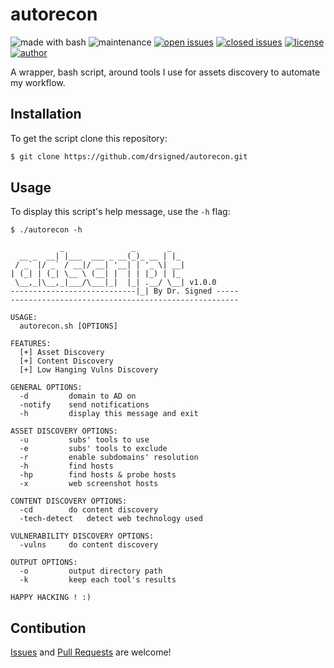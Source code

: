 # autorecon

![made with bash](https://img.shields.io/badge/made%20with-Bash-0040ff.svg) ![maintenance](https://img.shields.io/badge/maintained%3F-yes-0040ff.svg) [![open issues](https://img.shields.io/github/issues-raw/drsigned/autorecon.svg?style=flat&color=0040ff)](https://github.com/drsigned/autorecon/issues?q=is:issue+is:open) [![closed issues](https://img.shields.io/github/issues-closed-raw/drsigned/autorecon.svg?style=flat&color=0040ff)](https://github.com/drsigned/autorecon/issues?q=is:issue+is:closed) [![license](https://img.shields.io/badge/license-MIT-gray.svg?colorB=0040FF)](https://github.com/drsigned/autorecon/blob/master/LICENSE) [![author](https://img.shields.io/badge/twitter-@drsigned-0040ff.svg)](https://twitter.com/drsigned)

A wrapper, bash script, around tools I use for assets discovery to automate my workflow.

## Installation

To get the script clone this repository:

```bash
$ git clone https://github.com/drsigned/autorecon.git
```

## Usage

To display this script's help message, use the `-h` flag:

```
$ ./autorecon -h

           _               _       _   
  __ _  __| |___  ___ _ __(_)_ __ | |_ 
 / _` |/ _` / __|/ __| '__| | '_ \| __|
| (_| | (_| \__ \ (__| |  | | |_) | |_ 
 \__,_|\__,_|___/\___|_|  |_| .__/ \__| v1.0.0 
----------------------------|_| By Dr. Signed -----
---------------------------------------------------

USAGE:
  autorecon.sh [OPTIONS]

FEATURES:
  [+] Asset Discovery
  [+] Content Discovery
  [+] Low Hanging Vulns Discovery

GENERAL OPTIONS:
  -d 		 domain to AD on
  -notify 	 send notifications
  -h 		 display this message and exit

ASSET DISCOVERY OPTIONS:
  -u 		 subs' tools to use
  -e 		 subs' tools to exclude
  -r 		 enable subdomains' resolution
  -h 		 find hosts
  -hp 		 find hosts & probe hosts
  -x 		 web screenshot hosts

CONTENT DISCOVERY OPTIONS:
  -cd 		 do content discovery
  -tech-detect 	 detect web technology used

VULNERABILITY DISCOVERY OPTIONS:
  -vulns 	 do content discovery

OUTPUT OPTIONS:
  -o 		 output directory path
  -k 		 keep each tool's results

HAPPY HACKING ! :)
```

## Contibution

[Issues](https://github.com/drsigned/autorecon/issues) and [Pull Requests](https://github.com/drsigned/autorecon/pulls) are welcome!